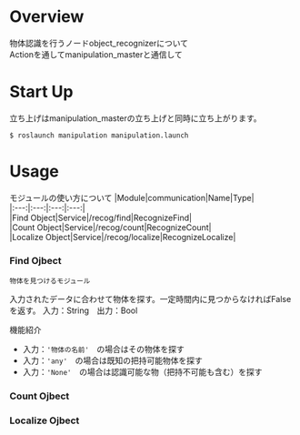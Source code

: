 # Overview  
物体認識を行うノードobject_recognizerについて  
Actionを通してmanipulation_masterと通信して  
  
# Start Up  
立ち上げはmanipulation_masterの立ち上げと同時に立ち上がります。  
  
    $ roslaunch manipulation manipulation.launch  
  
# Usage  
モジュールの使い方について
  |Module|communication|Name|Type|  
  |:---:|:---:|:---:|:---:|  
  |Find Object|Service|/recog/find|RecognizeFind|  
  |Count Object|Service|/recog/count|RecognizeCount|  
  |Localize Object|Service|/recog/localize|RecognizeLocalize|  
  
### Find Ojbect  
    物体を見つけるモジュール  
  入力されたデータに合わせて物体を探す。一定時間内に見つからなければFalseを返す。
  入力：String　出力：Bool

  機能紹介
  - 入力：`'物体の名前'`　の場合はその物体を探す
  - 入力：`'any'`　の場合は既知の把持可能物体を探す  
  - 入力：`'None'`　の場合は認識可能な物（把持不可能も含む）を探す  

### Count Ojbect  

### Localize Ojbect  
